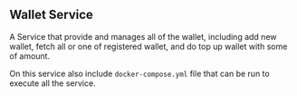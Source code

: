 ## Wallet Service

A Service that provide and manages all of the wallet, including add new wallet, fetch all or one of registered wallet, and do top up wallet with some of amount.

On this service also include ``docker-compose.yml`` file that can be run to execute all the service.